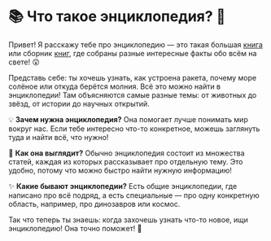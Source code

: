 # 📚 Что такое энциклопедия? 🤔

Привет! Я расскажу тебе про энциклопедию — это такая большая [книга](book.md) или сборник [книг](book.md), где собраны разные интересные факты обо всём на свете! 😲

Представь себе: ты хочешь узнать, как устроена ракета, почему море солёное или откуда берётся молния. Всё это можно найти в энциклопедии! Там объясняются самые разные темы: от животных до звёзд, от истории до научных открытий. 

💡 **Зачем нужна энциклопедия?**
Она помогает лучше понимать мир вокруг нас. Если тебе интересно что-то конкретное, можешь заглянуть туда и найти всё, что нужно!

📖 **Как она выглядит?**
Обычно энциклопедия состоит из множества статей, каждая из которых рассказывает про отдельную тему. Это удобно, потому что можно быстро найти нужную информацию!

✨ **Какие бывают энциклопедии?**
Есть общие энциклопедии, где написано про всё подряд, а есть специальные — про одну конкретную область, например, про динозавров или космос.

Так что теперь ты знаешь: когда захочешь узнать что-то новое, ищи энциклопедию! Она точно поможет! 🎉